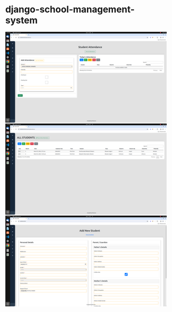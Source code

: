 # django-school-management-system

<img src='Screenshots/schsystem1.png'>

<img src='Screenshots/schsystem2.png'>

<img src='Screenshots/schsystem3.png'>
